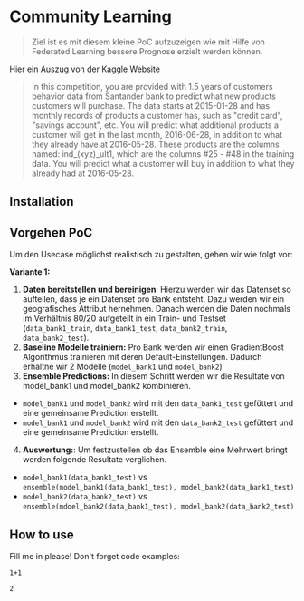 # Community Learning
> Ziel ist es mit diesem kleine PoC aufzuzeigen wie mit Hilfe von Federated Learning bessere Prognose erzielt werden können. 


Hier ein Auszug von der Kaggle Website
> In this competition, you are provided with 1.5 years of customers behavior data from Santander bank to predict what new products customers will purchase. The data starts at 2015-01-28 and has monthly records of products a customer has, such as "credit card", "savings account", etc. You will predict what additional products a customer will get in the last month, 2016-06-28, in addition to what they already have at 2016-05-28. These products are the columns named: ind_(xyz)_ult1, which are the columns #25 - #48 in the training data. You will predict what a customer will buy in addition to what they already had at 2016-05-28. 

## Installation

## Vorgehen PoC

Um den Usecase möglichst realistisch zu gestalten, gehen wir wie folgt vor:


**Variante 1:**
1. **Daten bereitstellen und bereinigen**: Hierzu werden wir das Datenset so aufteilen, dass je ein Datenset pro Bank entsteht. Dazu werden wir ein geografisches Attribut hernehmen. Danach werden die Daten nochmals im Verhältnis 80/20 aufgeteilt in ein Train- und Testset (`data_bank1_train`, `data_bank1_test`, `data_bank2_train`, `data_bank2_test`). 
2. **Baseline Modelle trainiern:** Pro Bank werden wir einen GradientBoost Algorithmus trainieren mit deren Default-Einstellungen. Dadurch erhaltne wir 2 Modelle (`model_bank1` und `model_bank2`)
3. **Ensemble Predictions:** In diesem Schritt werden wir die Resultate von model_bank1 und model_bank2 kombinieren. 
 - `model_bank1` und `model_bank2` wird mit den `data_bank1_test` gefüttert und eine gemeinsame Prediction erstellt.
 - `model_bank1` und `model_bank2` wird mit den `data_bank2_test` gefüttert und eine gemeinsame Prediction erstellt.
4. **Auswertung:**: Um festzustellen ob das Ensemble eine Mehrwert bringt werden folgende Resultate verglichen.
 - `model_bank1(data_bank1_test)` vs `ensemble(model_bank1(data_bank1_test), model_bank2(data_bank1_test)`
 - `model_bank2(data_bank2_test)` vs `ensemble(mdoel_bank2(data_bank1_test), model_bank2(data_bank2_test)`

## How to use

Fill me in please! Don't forget code examples:

```
1+1
```




    2


